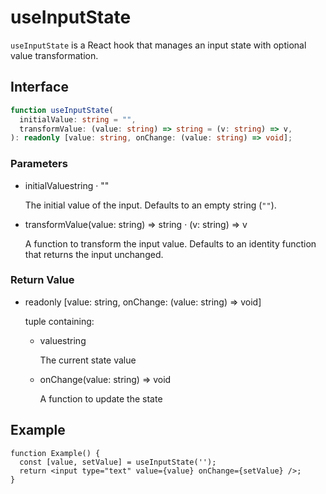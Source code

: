 # useInputState

`useInputState` is a React hook that manages an input state with optional value transformation.

## Interface
```ts
function useInputState(
  initialValue: string = "",
  transformValue: (value: string) => string = (v: string) => v,
): readonly [value: string, onChange: (value: string) => void];

```

### Parameters

<ul class="post-parameters-ul">
  <li class="post-parameters-li post-parameters-li-root">
    <span class="post-parameters--name">initialValue</span
    ><span class="post-parameters--type">string</span> ·
    <span class="post-parameters--default">&quot;&quot;</span>
    <br />
    <p class="post-parameters--description">
      The initial value of the input. Defaults to an empty string
      (<code>""</code>).
    </p>
  </li>
</ul>
<ul class="post-parameters-ul">
  <li class="post-parameters-li post-parameters-li-root">
    <span class="post-parameters--name">transformValue</span
    ><span class="post-parameters--type">(value: string) =&gt; string</span> ·
    <span class="post-parameters--default">(v: string) =&gt; v</span>
    <br />
    <p class="post-parameters--description">
      A function to transform the input value. Defaults to an identity function
      that returns the input unchanged.
    </p>
  </li>
</ul>

### Return Value

<ul class="post-parameters-ul">
  <li class="post-parameters-li post-parameters-li-root">
    <span class="post-parameters--name"></span
    ><span class="post-parameters--type"
      >readonly [value: string, onChange: (value: string) =&gt; void]</span
    >
    <br />
    <p class="post-parameters--description">tuple containing:</p>
    <ul class="post-parameters-ul">
      <li class="post-parameters-li">
        <span class="post-parameters--name">value</span
        ><span class="post-parameters--type">string</span>
        <br />
        <p class="post-parameters--description">The current state value</p>
      </li>
      <li class="post-parameters-li">
        <span class="post-parameters--name">onChange</span
        ><span class="post-parameters--type">(value: string) =&gt; void</span>
        <br />
        <p class="post-parameters--description">
          A function to update the state
        </p>
      </li>
    </ul>
  </li>
</ul>


## Example

```tsx
function Example() {
  const [value, setValue] = useInputState('');
  return <input type="text" value={value} onChange={setValue} />;
}
```
  